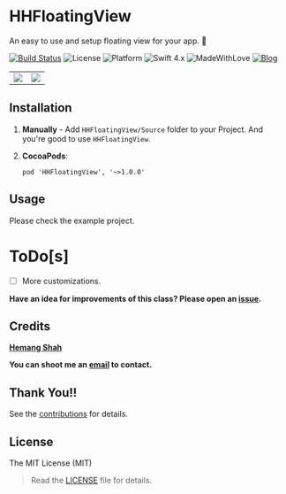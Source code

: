 # HHFloatingView
An easy to use and setup floating view for your app. 🎡

[![Build Status](https://travis-ci.org/hemangshah/HHFloatingView.svg?branch=master)](https://travis-ci.org/hemangshah/HHFloatingView)
![License](https://img.shields.io/badge/License-MIT-lightgrey.svg)
![Platform](https://img.shields.io/badge/Platforms-iOS-red.svg)
![Swift 4.x](https://img.shields.io/badge/Swift-4.x-blue.svg)
![MadeWithLove](https://img.shields.io/badge/Made%20with%20%E2%9D%A4-India-green.svg)
[![Blog](https://img.shields.io/badge/Blog-iKiwiTech.com-blue.svg)](http://www.ikiwitech.com)

<table>
<tr>
<td><img src = "https://github.com/hemangshah/HHFloatingView/blob/master/Screenshots/Screenshot-1.png"></td>
<td><img src = "https://github.com/hemangshah/HHFloatingView/blob/master/Screenshots/Screenshot-2.png"></td>
</tr>
</table>

## Installation

1. **Manually** - Add `HHFloatingView/Source` folder to your Project. And you're good to use `HHFloatingView`.

2. **CocoaPods**:

    `pod 'HHFloatingView', '~>1.0.0'`

## Usage

Please check the example project.


# ToDo[s]

- [ ] More customizations.

<b>Have an idea for improvements of this class?
Please open an [issue](https://github.com/hemangshah/HHFloatingView/issues/new).</b>
    
## Credits

<b>[Hemang Shah](https://about.me/hemang.shah)</b>

**You can shoot me an [email](http://www.google.com/recaptcha/mailhide/d?k=01IzGihUsyfigse2G9z80rBw==&c=vU7vyAaau8BctOAIJFwHVbKfgtIqQ4QLJaL73yhnB3k=) to contact.**

## Thank You!!

See the [contributions](https://github.com/hemangshah/HHFloatingView/blob/master/CONTRIBUTIONS.md) for details.

## License

The MIT License (MIT)

> Read the [LICENSE](https://github.com/hemangshah/HHFloatingView/blob/master/LICENSE) file for details.
